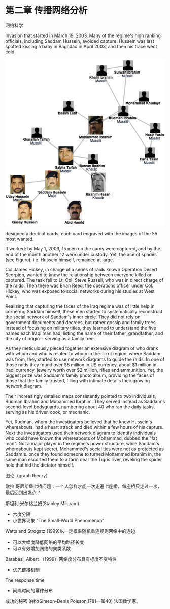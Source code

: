 # 第二章 传播网络分析

网络科学

Invasion that started in March 19,  2003. Many of the regime's high ranking officials, including Saddam Hussein, avoided capture.
Hussein was last spotted kissing a baby in Baghdad in April 2003, and then his trace went cold.

![](./saddam.png)

designed a deck of cards, each card engraved with the images of the 55 most wanted.

It worked: by May 1, 2003, 15 men on the cards were captured, and by the end of the month another 12 were under custody.
Yet, the ace of spades (see Figure), i.e. Hussein himself, remained at large.

Col James Hickey, in charge of a series of raids known Operation Desert Scorpion, wanted to know the relationship between everyone killed or captured. The task fell to Lt. Col. Steve Russell, who was in direct charge of the raids. Then there was Brian Reed, the operations officer under Col. Hickey, who was exposed to social networks during his studies at West Point.

 Realizing that capturing the faces of the Iraq regime was of little help in cornering Saddam himself, these men started to systematically reconstruct the social network of Saddam's inner circle. They did not rely on government documents and decrees, but rather gossip and family trees.  Instead of focusing on military titles, they learned to understand the five names each Iraqi man had, listing the name of their father, grandfather, and the city of origin-- serving as a family tree.

As they meticulously pieced together an extensive diagram of who drank with whom and who is related to whom in the Tikrit region, where Saddam was from, they started to use network diagrams to guide the raids. In one of those raids they found over \$8 million in US currency, about \$1 million in Iraqi currency, jewelry worth over \$2 million, rifles and ammunition. Yet, the biggest prize was Saddam's family photo album, providing the faces of those that the family trusted, filling with intimate details their growing network diagram.

Their increasingly detailed maps consistently pointed to two individuals, Rudman Ibrahim and Mohammed Ibrahim. They served instead as Saddam's second-level bodyguards, numbering about 40 who ran the daily tasks, serving as his driver, cook, or mechanic.

Yet, Rudman, whom the investigators believed that he knew Hussein's whereabouts, had a heart attack and died within a few hours of his capture.
Next the investigators used their network diagram to identify individuals who could have known the whereabouts of Mohammad, dubbed the "fat man".  Not a major player in the regime's power structure,  while Saddam's whereabouts kept secret, Mohammed's social ties were not as protected as Saddam's.
 once they found someone to turned Mohammed Ibrahim in, the same man escorted them to a farm near the Tigris river, reveling the spider hole that hid the dictator himself.








图论（graph theory）

欧拉
哥尼斯堡七桥问题：一个人怎样才能一次走遍七座桥，每座桥只走过一次，最后回到出发点？


斯坦利·米尔格兰姆(Stanley Milgram)
- 六度分隔
- 小世界现象 “The Small-World Phenomenon”


Watts and Strogatz (1999)以一定概率随机重连规则网络中的连边
- 可以大幅度降低网络的平均路径长度
- 可以有效增加网络的聚类系数


Barabási, Albert （1999）网络度分布具有标度不变特性
- 优先链接机制

The response time
- 间隔时间的幂律分布

成功的秘密
泊松(Simeon-Denis Poisson,1781—1840)
法国数学家。
